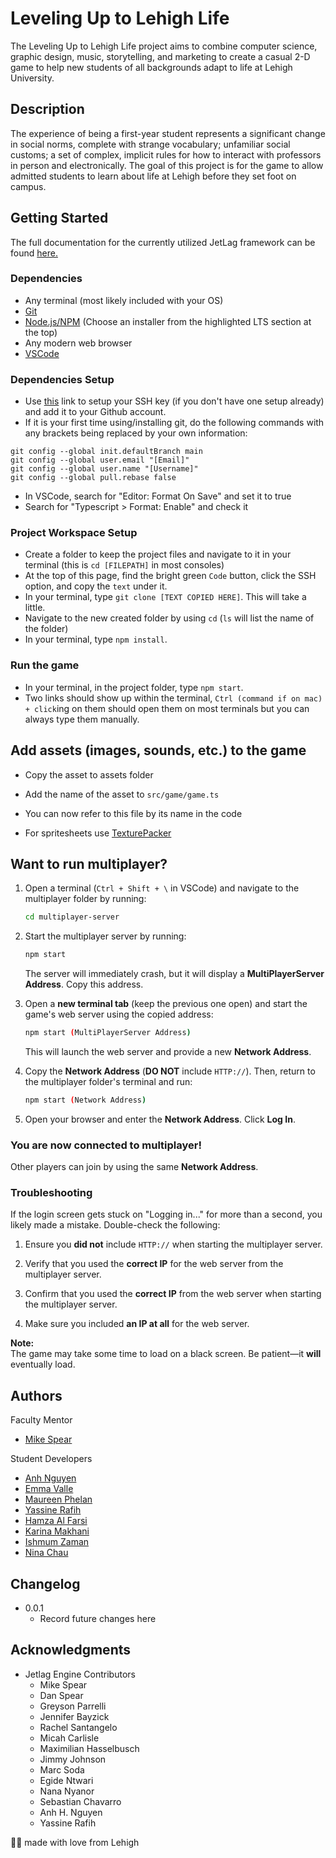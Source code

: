 # Leveling Up to Lehigh Life

The Leveling Up to Lehigh Life project aims to combine computer science, graphic design, music, storytelling, and marketing to create a casual 2-D game to help new students of all backgrounds adapt to life at Lehigh University. 

## Description

The experience of being a first-year student represents a significant change in social norms, complete with strange vocabulary; unfamiliar social customs; a set of complex, implicit rules for how to interact with professors in person and electronically. The goal of this project is for the game to allow admitted students to learn about life at Lehigh before they set foot on campus. 

## Getting Started

The full documentation for the currently utilized JetLag framework can be found [here.](https://www.cse.lehigh.edu/~spear/jetlag_tutorials/)

### Dependencies

* Any terminal (most likely included with your OS)
* [Git](https://git-scm.com/downloads)
* [Node.js/NPM](https://nodejs.org/en/download/) (Choose an installer from the highlighted LTS section at the top)
* Any modern web browser
* [VSCode](https://code.visualstudio.com/)

### Dependencies Setup

* Use [this](https://support.atlassian.com/bitbucket-cloud/docs/set-up-personal-ssh-keys-on-macos/) link to setup your SSH key (if you don't have one setup already) and add it to your Github account.
* If it is your first time using/installing git, do the following commands with any brackets being replaced by your own information:
```
git config --global init.defaultBranch main
git config --global user.email "[Email]"
git config --global user.name "[Username]"
git config --global pull.rebase false
```
* In VSCode, search for "Editor: Format On Save" and set it to true
* Search for "Typescript > Format: Enable" and check it

### Project Workspace Setup
* Create a folder to keep the project files and navigate to it in your terminal (this is `cd [FILEPATH]` in most consoles)
* At the top of this page, find the bright green `Code` button, click the SSH option, and copy the `text` under it.
* In your terminal, type `git clone [TEXT COPIED HERE]`. This will take a little.
* Navigate to the new created folder by using `cd` (`ls` will list the name of the folder)
* In your terminal, type `npm install`.

### Run the game

* In your terminal, in the project folder, type `npm start`.
* Two links should show up within the terminal, `Ctrl (command if on mac) + click`ing on them should open them on most terminals but you can always type them manually.

## Add assets (images, sounds, etc.) to the game

* Copy the asset to assets folder
* Add the name of the asset to `src/game/game.ts`
* You can now refer to this file by its name in the code

* For spritesheets use [TexturePacker](https://www.codeandweb.com/texturepacker)

## Want to run multiplayer?

1. Open a terminal (``Ctrl + Shift + \`` in VSCode) and navigate to the multiplayer folder by running:
   
   ```sh
   cd multiplayer-server
   ```

2. Start the multiplayer server by running:
   
   ```sh
   npm start
   ```
   
   The server will immediately crash, but it will display a **MultiPlayerServer Address**. Copy this address.

3. Open a **new terminal tab** (keep the previous one open) and start the game's web server using the copied address:
   
   ```sh
   npm start (MultiPlayerServer Address)
   ```
   
   This will launch the web server and provide a new **Network Address**.

4. Copy the **Network Address** (**DO NOT** include `HTTP://`). Then, return to the multiplayer folder's terminal and run:
   
   ```sh
   npm start (Network Address)
   ```

5. Open your browser and enter the **Network Address**. Click **Log In**.

### **You are now connected to multiplayer!**  
Other players can join by using the same **Network Address**.  

### **Troubleshooting**
If the login screen gets stuck on "Logging in..." for more than a second, you likely made a mistake. Double-check the following:  

1. Ensure you **did not** include `HTTP://` when starting the multiplayer server.  
   
2. Verify that you used the **correct IP** for the web server from the multiplayer server.  
   
3. Confirm that you used the **correct IP** from the web server when starting the multiplayer server.  
   
4. Make sure you included **an IP at all** for the web server.  

**Note:**  
The game may take some time to load on a black screen. Be patient—it **will** eventually load.   

## Authors

Faculty Mentor  
* [Mike Spear](emailto:mfs409@lehigh.edu)  

Student Developers  
* [Anh Nguyen](emailto:ahn227@lehigh.edu)  
* [Emma Valle](emailto:emv226@lehigh.edu)  
* [Maureen Phelan](emailto:mcp227@lehigh.edu)  
* [Yassine Rafih](emailto:yar227@lehigh.edu)  
* [Hamza Al Farsi](emailto:haa428@lehigh.edu)  
* [Karina Makhani](kamb26@lehigh.edu)  
* [Ishmum Zaman](isz228@lehigh.edu)  
* [Nina Chau](nic627@lehigh.edu)  

## Changelog

* 0.0.1
   * Record future changes here

## Acknowledgments

* Jetlag Engine Contributors
   * Mike Spear  
   * Dan Spear  
   * Greyson Parrelli  
   * Jennifer Bayzick  
   * Rachel Santangelo  
   * Micah Carlisle  
   * Maximilian Hasselbusch  
   * Jimmy Johnson  
   * Marc Soda  
   * Egide Ntwari  
   * Nana Nyanor  
   * Sebastian Chavarro  
   * Anh H. Nguyen  
   * Yassine Rafih  


🤎🤍 made with love from Lehigh


